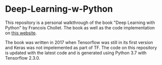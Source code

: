 # Deep-Learning-w-Python

This repository is a personal walkthrough of the book "Deep Learning with Python" by Francois Chollet. The book as well as the code implementation on [this website](https://www.manning.com/books/deep-learning-with-python?a_aid=keras&a_bid=76564dff).

The book was written in 2017 when Tensorflow was still in its first version and Keras was not impelemented as part of TF. The code on this repository is updated with the latest code and is generated using Python 3.7 with Tensorflow 2.3.0.
